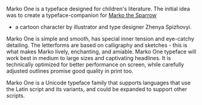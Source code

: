 Marko One is a typeface designed for children's literature. 
The initial idea was to create a typeface-companion for 
<a href="http://www.cyreal.org/2011/12/the-making-of-marko-horobchik/">Marko the Sparrow</a> 
- a cartoon character by illustrator and type designer 
Zhenya Spizhovyi. 

Marko One is simple and smooth, has special inner tension 
and eye-catchy detailing. The letterforms are based on 
calligraphy and sketches - this is what makes Marko lively, 
enchanting, and amiable. Marko One typeface will work best 
in medium to large sizes and captivating headlines. 
It is technically optimized for better performance on screen,
while carefully adjusted outlines promise good quality in print too.

Marko One is a Unicode typeface family that supports 
languages that use the Latin script and its variants, and 
could be expanded to support other scripts.
